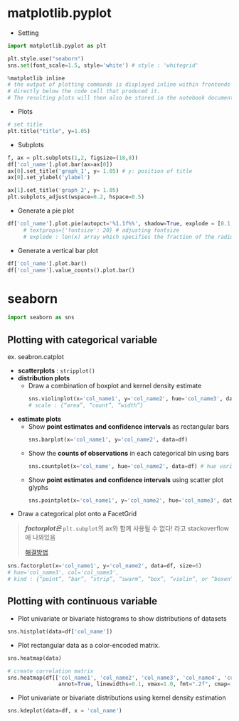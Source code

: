 # matplotlib.pyplot 
- Setting
```Python
import matplotlib.pyplot as plt

plt.style.use("seaborn")
sns.set(font_scale=1.5, style='white') # style : 'whitegrid'

%matplotlib inline 
# the output of plotting commands is displayed inline within frontends like the Jupyter notebook, 
# directly below the code cell that produced it. 
# The resulting plots will then also be stored in the notebook document.
```

- Plots
```Python
# set title
plt.title("title", y=1.05)
```

- Subplots
```Python
f, ax = plt.subplots(1,2, figsize=(18,8))
df['col_name'].plot.bar(ax=ax[0]) 
ax[0].set_title('graph_1', y= 1.05) # y: position of title
ax[0].set_ylabel('ylabel')

ax[1].set_title('graph_2', y= 1.05)
plt.subplots_adjust(wspace=0.2, hspace=0.5)
```

- Generate a pie plot
```Python
df['col_name'].plot.pie(autopct='%1.1f%%', shadow=True, explode = [0.1, 0.1, 0.1, 0.1] )  
     # textprops={'fontsize': 20} # adjusting fontsize
     # explode : len(x) array which specifies the fraction of the radius with which to offset each wedge 
```
- Generate a vertical bar plot
```Python
df['col_name'].plot.bar()
df['col_name'].value_counts().plot.bar()
```

# seaborn
```Python
import seaborn as sns
```
## Plotting with categorical variable 
ex. seabron.catplot
- **scatterplots** : `stripplot()`
- **distribution plots** 
     - Draw a combination of boxplot and kernel density estimate
          ```Python
          sns.violinplot(x='col_name1', y='col_name2', hue='col_name3', data=df, scale='count', split=True) 
          # scale : {“area”, “count”, “width”}
          ```
- **estimate plots**
     - Show **point estimates and confidence intervals** as rectangular bars
          ```Python
          sns.barplot(x='col_name1', y='col_name2', data=df)
          ```
     - Show the **counts of observations** in each categorical bin using bars
          ```Python
          sns.countplot(x='col_name', hue='col_name2', data=df) # hue variables will determine how the data are plotted.
          ```
     - Show **point estimates and confidence intervals** using scatter plot glyphs
          ```Python
          sns.pointplot(x='col_name1', y='col_name2', hue='col_name3', data=df)
          ```
- Draw a categorical plot onto a FacetGrid
> **_factorplot은_** `plt.subplot`의 ax와 함께 사용될 수 없다! 라고 stackoverflow에 나와있음
> 
> [해결방법](https://stackoverflow.com/questions/54959764/seaborn-factorplot-generates-extra-empty-plots-below-actual-plot)

```Python
sns.factorplot(x='col_name1', y='col_name2', data=df, size=6) 
# hue='col_name3', col='col_name3', 
# kind : {“point”, “bar”, “strip”, “swarm”, “box”, “violin”, or “boxen”}, default="strip"
```


## Plotting with continuous variable 
- Plot univariate or bivariate histograms to show distributions of datasets
```Python
sns.histplot(data=df['col_name']) 
```

- Plot rectangular data as a color-encoded matrix.
```Python
sns.heatmap(data)

# create correlation matrix
sns.heatmap(df[['col_name1', 'col_name2', 'col_name3', 'col_name4', 'col_name5']].corr(), 
                annot=True, linewidths=0.1, vmax=1.0, fmt=".2f", cmap='coolwarm', annot_kws={'size':16})
```



- Plot univariate or bivariate distributions using kernel density estimation
```Python
sns.kdeplot(data=df, x = 'col_name')
```


